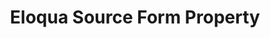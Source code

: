 ---
# -------------------------- #
#     USING THIS TEMPLATE    #
# -------------------------- #

## NEED HELP USING THIS TEMPLATE? SEE:
## https://docs-about-stitch-docs.netlify.com/reference/connect-templates/destination-form-property/
## FOR INSTRUCTIONS & REFERENCE INFO


# -------------------------- #
#        CONTENT TYPE        #
# -------------------------- #

content-type: "api-form"
form-type: "source"
key: "source-form-properties-eloqua-object"


# -------------------------- #
#        OBJECT INFO         #
# -------------------------- #

title: "Eloqua Source Form Property"
api-type: "platform.eloqua"
display-name: "Eloqua"

source-type: "saas"
docs-name: "eloqua"

property-description: |
  the {{ form-property.display-name }} Bulk and REST APIs

description: ""

# -------------------------- #
#      OBJECT ATTRIBUTES     #
# -------------------------- #

uses-start-date: true

object-attributes:
  - name: "bulk_page_size"
    type: "string"
    required: false
    description: |
      The number of records each page in a bulk export should contain. **Note**: This setting only affects streams that use the {{ form-property.display-name }} Bulk API. Refer to the [{{ form-property.display-name }} documentation]({{ doc-link | append: "#schema" }}) for info about how each stream is replicated.
    value: "5000"
---